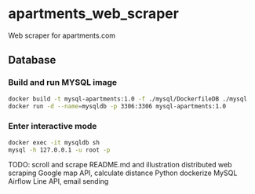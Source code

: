 # apartments_web_scraper
Web scraper for apartments.com

## Database
### Build and run MYSQL image
```bash
docker build -t mysql-apartments:1.0 -f ./mysql/DockerfileDB ./mysql
docker run -d --name=mysqldb -p 3306:3306 mysql-apartments:1.0
```
### Enter interactive mode
```bash
docker exec -it mysqldb sh
mysql -h 127.0.0.1 -u root -p
```

TODO:
<python>
scroll and scrape
README.md and illustration
<python good to have>
distributed web scraping
Google map API, calculate distance
<Azure>
Python dockerize
MySQL
Airflow
<Other>
Line API, email sending